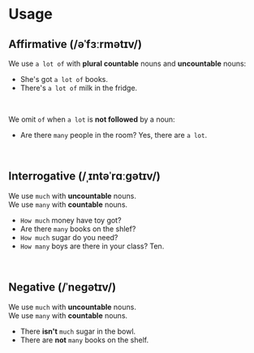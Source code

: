 # Usage
## Affirmative (/əˈfɜːrmətɪv/)
We use `a lot of` with **plural countable** nouns and **uncountable** nouns:
- She's got `a lot of` books.
- There's `a lot of` milk in the fridge.

<br>

We omit `of` when `a lot` is **not followed** by a noun:
- Are there `many` people in the room? Yes, there are `a lot`.

<br>

## Interrogative (/ˌɪntəˈrɑːɡətɪv/)
We use `much` with **uncountable** nouns.<br>
We use `many` with **countable** nouns.<br>

- `How much` money have toy got?
- Are there `many` books on the shlef?
- `How much` sugar do you need?
- `How many` boys are there in your class? Ten.

<br>

## Negative (/ˈneɡətɪv/)
We use `much` with **uncountable** nouns.<br>
We use `many` with **countable** nouns.<br>

- There **isn't** `much` sugar in the bowl.
- There are **not** `many` books on the shelf.
